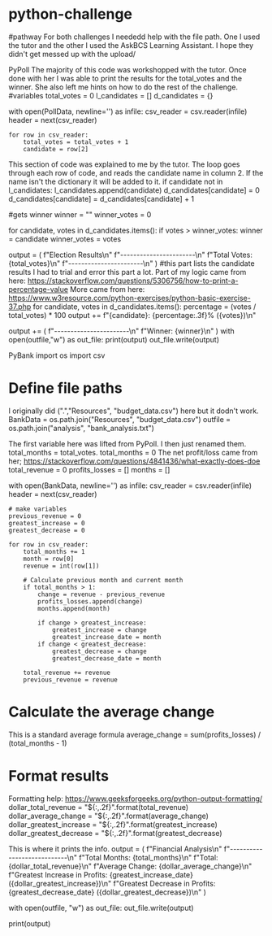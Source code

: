 # python-challenge

#pathway
For both challenges I neededd help with the file path. One I used the tutor and the other I used the AskBCS Learning Assistant. I hope they didn't get messed up with the upload/

PyPoll
The majority of this code was workshopped with the tutor. Once done with her I was able to print the results for the total_votes and the winner. She also left me hints on how to do the rest of the challenge.
#variables
total_votes = 0
l_candidates = []
d_candidates = {}

with open(PollData, newline='') as infile:
    csv_reader = csv.reader(infile)
    header = next(csv_reader)

    for row in csv_reader:
        total_votes = total_votes + 1
        candidate = row[2]
        
This section of code was explained to me by the tutor. The loop goes through each row of code, and reads the candidate name in column 2. If the name isn't the dictionary it will be added to it. 
        if candidate not in l_candidates:
            l_candidates.append(candidate)
            d_candidates[candidate] = 0
        d_candidates[candidate] = d_candidates[candidate] + 1

#gets winner
winner = ""
winner_votes = 0

for candidate, votes in d_candidates.items():
    if votes > winner_votes:
        winner = candidate
        winner_votes = votes

output = (
    f"Election Results\n"
    f"-----------------------\n"
    f"Total Votes: {total_votes}\n"
    f"-----------------------\n"
)
#this part lists the candidate results
I had to trial and error this part a lot. 
Part of my logic came from here: https://stackoverflow.com/questions/5306756/how-to-print-a-percentage-value
More came from here: https://www.w3resource.com/python-exercises/python-basic-exercise-37.php
for candidate, votes in d_candidates.items():
    percentage = (votes / total_votes) * 100
    output += f"{candidate}: {percentage:.3f}% ({votes})\n"

output += (
    f"-----------------------\n"
    f"Winner: {winner}\n"
)
with open(outfile,"w") as out_file:
    print(output)
    out_file.write(output)

PyBank
import os
import csv

# Define file paths
I originally did (".","Resources", "budget_data.csv") here but it dodn't work.
BankData = os.path.join("Resources", "budget_data.csv")
outfile = os.path.join("analysis", "bank_analysis.txt")

The first variable here was lifted from PyPoll. I then just renamed them. total_months = total_votes. 
total_months = 0
The net profit/loss came from her; https://stackoverflow.com/questions/4841436/what-exactly-does-doe
total_revenue = 0
profits_losses = []
months = []

with open(BankData, newline='') as infile:
    csv_reader = csv.reader(infile)
    header = next(csv_reader)

    # make variables
    previous_revenue = 0
    greatest_increase = 0
    greatest_decrease = 0

    for row in csv_reader:
        total_months += 1
        month = row[0]
        revenue = int(row[1])

        # Calculate previous month and current month
        if total_months > 1:
            change = revenue - previous_revenue
            profits_losses.append(change)
            months.append(month)

            if change > greatest_increase:
                greatest_increase = change
                greatest_increase_date = month
            if change < greatest_decrease:
                greatest_decrease = change
                greatest_decrease_date = month

        total_revenue += revenue
        previous_revenue = revenue

# Calculate the average change
This is a standard average formula
average_change = sum(profits_losses) / (total_months - 1)

# Format results
Formatting help: https://www.geeksforgeeks.org/python-output-formatting/
dollar_total_revenue = "${:,.2f}".format(total_revenue)
dollar_average_change = "${:,.2f}".format(average_change)
dollar_greatest_increase = "${:,.2f}".format(greatest_increase)
dollar_greatest_decrease = "${:,.2f}".format(greatest_decrease)

This is where it prints the info.
output = (
    f"Financial Analysis\n"
    f"----------------------------\n"
    f"Total Months: {total_months}\n"
    f"Total: {dollar_total_revenue}\n"
    f"Average Change: {dollar_average_change}\n"
    f"Greatest Increase in Profits: {greatest_increase_date} ({dollar_greatest_increase})\n"
    f"Greatest Decrease in Profits: {greatest_decrease_date} ({dollar_greatest_decrease})\n"
)

with open(outfile, "w") as out_file:
    out_file.write(output)

print(output)

